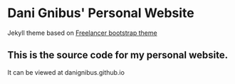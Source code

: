 Dani Gnibus' Personal Website
=========================

Jekyll theme based on [Freelancer bootstrap theme ](http://startbootstrap.com/templates/freelancer/)

## This is the source code for my personal website. 
It can be viewed at danignibus.github.io
